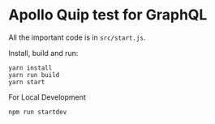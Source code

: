 # Apollo Quip test for GraphQL

All the important code is in `src/start.js`.

Install, build and run:

```
yarn install
yarn run build
yarn start
```

For Local Development 

```
npm run startdev
```